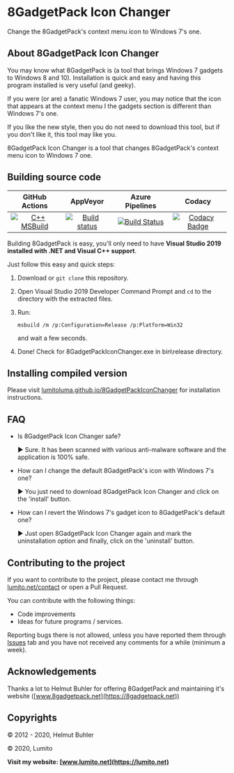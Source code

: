 # 8GadgetPack Icon Changer
Change the 8GadgetPack's context menu icon to Windows 7's one.

## About 8GadgetPack Icon Changer
You may know what 8GadgetPack is (a tool that brings Windows 7 gadgets to Windows 8 and 10). Installation is quick and easy and having this program installed is very useful (and geeky).

If you were (or are) a fanatic Windows 7 user, you may notice that the icon that appears at the context menu I the gadgets section is different than Windows 7's one.

If you like the new style, then you do not need to download this tool, but if you don't like it, this tool may like you.

8GadgetPack Icon Changer is a tool that changes 8GadgetPack's context menu icon to Windows 7 one.

## Building source code
|                        GitHub Actions                        |                           AppVeyor                           |                       Azure Pipelines                        |                            Codacy                            |
| :----------------------------------------------------------: | :----------------------------------------------------------: | :----------------------------------------------------------: | :----------------------------------------------------------: |
| [![C++ MSBuild](https://github.com/LumitoLuma/8GadgetPackIconChanger/workflows/C++%20MSBuild/badge.svg)](https://github.com/LumitoLuma/8GadgetPackIconChanger/actions?query=workflow%3A"C%2B%2B+MSBuild") | [![Build status](https://ci.appveyor.com/api/projects/status/1f0lywkbg8m8m5pt?svg=true)](https://ci.appveyor.com/project/LumitoLuma/8GadgetPackIconChanger) | [![Build Status](https://dev.azure.com/LumitoLuma/GitHub/_apis/build/status/LumitoLuma.8GadgetPackIconChanger?branchName=master)](https://dev.azure.com/LumitoLuma/GitHub/_build/latest?definitionId=7&branchName=master) | [![Codacy Badge](https://app.codacy.com/project/badge/Grade/0c98824bd9594fc3a302299a218fc14a)](https://www.codacy.com/manual/LumitoLuma/8GadgetPackIconChanger?utm_source=github.com&amp;utm_medium=referral&amp;utm_content=LumitoLuma/8GadgetPackIconChanger&amp;utm_campaign=Badge_Grade) |

Building 8GadgetPack is easy, you'll only need to have **Visual Studio 2019 installed with .NET and Visual C++ support**.

Just follow this easy and quick steps:

1.  Download or `git clone` this repository.

2.  Open Visual Studio 2019 Developer Command Prompt and `cd` to the directory with the extracted files.

3.  Run:

    ```batch
    msbuild /m /p:Configuration=Release /p:Platform=Win32
    ```

    and wait a few seconds.

4.  Done! Check for 8GadgetPackIconChanger.exe in bin\release directory.

## Installing compiled version
Please visit [lumitoluma.github.io/8GadgetPackIconChanger](https://lumitoluma.github.io/8GadgetPackIconChanger) for installation instructions.

## FAQ

-   Is 8GadgetPack Icon Changer safe?

    ► Sure. It has been scanned with various anti-malware software and the application is 100% safe.

-   How can I change the default 8GadgetPack's icon with Windows 7's one?

    ►  You just need to download 8GadgetPack Icon Changer and click on the 'install' button.

-   How can I revert the Windows 7's gadget icon to 8GadgetPack's default one?

    ► Just open 8GadgetPack Icon Changer again and mark the uninstallation option and finally, click on the 'uninstall' button.

## Contributing to the project
If you want to contribute to the project, please contact me through [lumito.net/contact](https://lumito.net/contact) or open a Pull Request.

You can contribute with the following things:

-   Code improvements
-   Ideas for future programs / services.

Reporting bugs there is not allowed, unless you have reported them through [Issues](https://github.com/LumitoLuma/8GadgetPackIconChanger/issues) tab and you have not received any comments for a while (minimum a week).

## Acknowledgements
Thanks a lot to Helmut Buhler for offering 8GadgetPack and maintaining it's website ([www.8gadgetpack.net](https://8gadgetpack.net))

## Copyrights
© 2012 - 2020, Helmut Buhler

© 2020, Lumito

**Visit my website: [www.lumito.net](https://lumito.net)**
